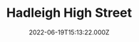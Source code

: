 ---
date: 2022-06-19T15:13:22.000Z
title: Hadleigh High Street
latitude: 52.04428511
longitude: 0.95370718
category: checkin
---